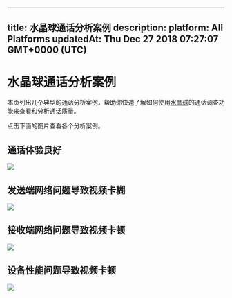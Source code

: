 
---
title: 水晶球通话分析案例
description: 
platform: All Platforms
updatedAt: Thu Dec 27 2018 07:27:07 GMT+0000 (UTC)
---
# 水晶球通话分析案例
本页列出几个典型的通话分析案例，帮助你快速了解如何使用[水晶球](../../cn/Agora%20Platform/aa_guide.md)的通话调查功能来查看和分析通话质量。

点击下面的图片查看各个分析案例。

## 通话体验良好

<div class="reveal-content">
	<div class="reveal-btn"><img src="https://web-cdn.agora.io/dashboard/tutorial/zh/tutorial/UseCase-Normal/UseCase-Normal-1.jpeg"/></div>
	<script type="text/template">
			<section>
				<img src="https://web-cdn.agora.io/dashboard/tutorial/zh/tutorial/UseCase-Normal/UseCase-Normal-1.jpeg"/>
			</section>
			<section>
				<img src="https://web-cdn.agora.io/dashboard/tutorial/zh/tutorial/UseCase-Normal/UseCase-Normal-2.jpeg"/>
			</section>
			<section>
				<img src="https://web-cdn.agora.io/dashboard/tutorial/zh/tutorial/UseCase-Normal/UseCase-Normal-3.jpeg"/>
			</section>
			<section>
				<img src="https://web-cdn.agora.io/dashboard/tutorial/zh/tutorial/UseCase-Normal/UseCase-Normal-4.jpeg"/>
			</section>
			<section>
				<img src="https://web-cdn.agora.io/dashboard/tutorial/zh/tutorial/UseCase-Normal/UseCase-Normal-5.jpeg"/>
			</section>
			<section>
				<img src="https://web-cdn.agora.io/dashboard/tutorial/zh/tutorial/UseCase-Normal/UseCase-Normal-6.jpeg"/>
			</section>
			<section>
				<img src="https://web-cdn.agora.io/dashboard/tutorial/zh/tutorial/UseCase-Normal/UseCase-Normal-7.jpeg"/>
			</section>
			<section>
				<img src="https://web-cdn.agora.io/dashboard/tutorial/zh/tutorial/UseCase-Normal/UseCase-Normal-8.jpeg"/>
			</section>
			<section>
				<img src="https://web-cdn.agora.io/dashboard/tutorial/zh/tutorial/UseCase-Normal/UseCase-Normal-9.jpeg"/>
			</section>
			<section>
				<img src="https://web-cdn.agora.io/dashboard/tutorial/zh/tutorial/UseCase-Normal/UseCase-Normal-10.jpeg"/>
			</section>
			<section>
				<img src="https://web-cdn.agora.io/dashboard/tutorial/zh/tutorial/UseCase-Normal/UseCase-Normal-11.jpeg"/>
			</section>
	</script>
</div>


## 发送端网络问题导致视频卡糊

<div class="reveal-content">
	<div class="reveal-btn"><img src="https://web-cdn.agora.io/dashboard/tutorial/zh/tutorial/UseCase-BySenderNetwork/UseCase-BySenderNetwork-1.jpeg"/></div>
	<script type="text/template">
			<section>
				<img src="https://web-cdn.agora.io/dashboard/tutorial/zh/tutorial/UseCase-BySenderNetwork/UseCase-BySenderNetwork-1.jpeg"/>
			</section>
			<section>
				<img src="https://web-cdn.agora.io/dashboard/tutorial/zh/tutorial/UseCase-BySenderNetwork/UseCase-BySenderNetwork-2.jpeg"/>
			</section>
			<section>
				<img src="https://web-cdn.agora.io/dashboard/tutorial/zh/tutorial/UseCase-BySenderNetwork/UseCase-BySenderNetwork-3.jpeg"/>
			</section>
			<section>
				<img src="https://web-cdn.agora.io/dashboard/tutorial/zh/tutorial/UseCase-BySenderNetwork/UseCase-BySenderNetwork-4.jpeg"/>
			</section>
			<section>
				<img src="https://web-cdn.agora.io/dashboard/tutorial/zh/tutorial/UseCase-BySenderNetwork/UseCase-BySenderNetwork-5.jpeg"/>
			</section>
			<section>
				<img src="https://web-cdn.agora.io/dashboard/tutorial/zh/tutorial/UseCase-BySenderNetwork/UseCase-BySenderNetwork-6.jpeg"/>
			</section>
			<section>
				<img src="https://web-cdn.agora.io/dashboard/tutorial/zh/tutorial/UseCase-BySenderNetwork/UseCase-BySenderNetwork-7.jpeg"/>
			</section>
			<section>
				<img src="https://web-cdn.agora.io/dashboard/tutorial/zh/tutorial/UseCase-BySenderNetwork/UseCase-BySenderNetwork-8.jpeg"/>
			</section>
			<section>
				<img src="https://web-cdn.agora.io/dashboard/tutorial/zh/tutorial/UseCase-BySenderNetwork/UseCase-BySenderNetwork-9.jpeg"/>
			</section>
			<section>
				<img src="https://web-cdn.agora.io/dashboard/tutorial/zh/tutorial/UseCase-BySenderNetwork/UseCase-BySenderNetwork-10.jpeg"/>
			</section>
			<section>
				<img src="https://web-cdn.agora.io/dashboard/tutorial/zh/tutorial/UseCase-BySenderNetwork/UseCase-BySenderNetwork-11.jpeg"/>
			</section>
			<section>
				<img src="https://web-cdn.agora.io/dashboard/tutorial/zh/tutorial/UseCase-BySenderNetwork/UseCase-BySenderNetwork-12.jpeg"/>
			</section>
			<section>
				<img src="https://web-cdn.agora.io/dashboard/tutorial/zh/tutorial/UseCase-BySenderNetwork/UseCase-BySenderNetwork-13.jpeg"/>
			</section>
			<section>
				<img src="https://web-cdn.agora.io/dashboard/tutorial/zh/tutorial/UseCase-BySenderNetwork/UseCase-BySenderNetwork-14.jpeg"/>
			</section>
			<section>
				<img src="https://web-cdn.agora.io/dashboard/tutorial/zh/tutorial/UseCase-BySenderNetwork/UseCase-BySenderNetwork-15.jpeg"/>
			</section>
			<section>
				<img src="https://web-cdn.agora.io/dashboard/tutorial/zh/tutorial/UseCase-BySenderNetwork/UseCase-BySenderNetwork-16.jpeg"/>
			</section>
	</script>
</div>


## 接收端网络问题导致视频卡顿

<div class="reveal-content">
	<div class="reveal-btn"><img src="https://web-cdn.agora.io/dashboard/tutorial/zh/tutorial/UseCase-ByReceiverNetwork/UseCase-ByReceiverNetwork-1.jpeg"/></div>
	<script type="text/template">
			<section>
				<img src="https://web-cdn.agora.io/dashboard/tutorial/zh/tutorial/UseCase-ByReceiverNetwork/UseCase-ByReceiverNetwork-1.jpeg"/>
			</section>
			<section>
				<img src="https://web-cdn.agora.io/dashboard/tutorial/zh/tutorial/UseCase-ByReceiverNetwork/UseCase-ByReceiverNetwork-2.jpeg"/>
			</section>
			<section>
				<img src="https://web-cdn.agora.io/dashboard/tutorial/zh/tutorial/UseCase-ByReceiverNetwork/UseCase-ByReceiverNetwork-3.jpeg"/>
			</section>
			<section>
				<img src="https://web-cdn.agora.io/dashboard/tutorial/zh/tutorial/UseCase-ByReceiverNetwork/UseCase-ByReceiverNetwork-4.jpeg"/>
			</section>
			<section>
				<img src="https://web-cdn.agora.io/dashboard/tutorial/zh/tutorial/UseCase-ByReceiverNetwork/UseCase-ByReceiverNetwork-5.jpeg"/>
			</section>
			<section>
				<img src="https://web-cdn.agora.io/dashboard/tutorial/zh/tutorial/UseCase-ByReceiverNetwork/UseCase-ByReceiverNetwork-6.jpeg"/>
			</section>
			<section>
				<img src="https://web-cdn.agora.io/dashboard/tutorial/zh/tutorial/UseCase-ByReceiverNetwork/UseCase-ByReceiverNetwork-7.jpeg"/>
			</section>
			<section>
				<img src="https://web-cdn.agora.io/dashboard/tutorial/zh/tutorial/UseCase-ByReceiverNetwork/UseCase-ByReceiverNetwork-8.jpeg"/>
			</section>
			<section>
				<img src="https://web-cdn.agora.io/dashboard/tutorial/zh/tutorial/UseCase-ByReceiverNetwork/UseCase-ByReceiverNetwork-9.jpeg"/>
			</section>
			<section>
				<img src="https://web-cdn.agora.io/dashboard/tutorial/zh/tutorial/UseCase-ByReceiverNetwork/UseCase-ByReceiverNetwork-10.jpeg"/>
			</section>
			<section>
				<img src="https://web-cdn.agora.io/dashboard/tutorial/zh/tutorial/UseCase-ByReceiverNetwork/UseCase-ByReceiverNetwork-11.jpeg"/>
			</section>
			<section>
				<img src="https://web-cdn.agora.io/dashboard/tutorial/zh/tutorial/UseCase-ByReceiverNetwork/UseCase-ByReceiverNetwork-12.jpeg"/>
			</section>
			<section>
				<img src="https://web-cdn.agora.io/dashboard/tutorial/zh/tutorial/UseCase-ByReceiverNetwork/UseCase-ByReceiverNetwork-13.jpeg"/>
			</section>
			<section>
				<img src="https://web-cdn.agora.io/dashboard/tutorial/zh/tutorial/UseCase-ByReceiverNetwork/UseCase-ByReceiverNetwork-14.jpeg"/>
			</section>
			<section>
				<img src="https://web-cdn.agora.io/dashboard/tutorial/zh/tutorial/UseCase-ByReceiverNetwork/UseCase-ByReceiverNetwork-15.jpeg"/>
			</section>
			<section>
				<img src="https://web-cdn.agora.io/dashboard/tutorial/zh/tutorial/UseCase-ByReceiverNetwork/UseCase-ByReceiverNetwork-16.jpeg"/>
			</section>
	</script>
</div>

## 设备性能问题导致视频卡顿

<div class="reveal-content">
	<div class="reveal-btn"><img src="https://web-cdn.agora.io/dashboard/tutorial/zh/tutorial/UseCase-ByDevice/UseCase-ByDevice-1.jpeg"/></div>
	<script type="text/template">
			<section>
				<img src="https://web-cdn.agora.io/dashboard/tutorial/zh/tutorial/UseCase-ByDevice/UseCase-ByDevice-1.jpeg"/>
			</section>
			<section>
				<img src="https://web-cdn.agora.io/dashboard/tutorial/zh/tutorial/UseCase-ByDevice/UseCase-ByDevice-2.jpeg"/>
			</section>
			<section>
				<img src="https://web-cdn.agora.io/dashboard/tutorial/zh/tutorial/UseCase-ByDevice/UseCase-ByDevice-3.jpeg"/>
			</section>
			<section>
				<img src="https://web-cdn.agora.io/dashboard/tutorial/zh/tutorial/UseCase-ByDevice/UseCase-ByDevice-4.jpeg"/>
			</section>
			<section>
				<img src="https://web-cdn.agora.io/dashboard/tutorial/zh/tutorial/UseCase-ByDevice/UseCase-ByDevice-5.jpeg"/>
			</section>
			<section>
				<img src="https://web-cdn.agora.io/dashboard/tutorial/zh/tutorial/UseCase-ByDevice/UseCase-ByDevice-6.jpeg"/>
			</section>
			<section>
				<img src="https://web-cdn.agora.io/dashboard/tutorial/zh/tutorial/UseCase-ByDevice/UseCase-ByDevice-7.jpeg"/>
			</section>
			<section>
				<img src="https://web-cdn.agora.io/dashboard/tutorial/zh/tutorial/UseCase-ByDevice/UseCase-ByDevice-8.jpeg"/>
			</section>
			<section>
				<img src="https://web-cdn.agora.io/dashboard/tutorial/zh/tutorial/UseCase-ByDevice/UseCase-ByDevice-9.jpeg"/>
			</section>
			<section>
				<img src="https://web-cdn.agora.io/dashboard/tutorial/zh/tutorial/UseCase-ByDevice/UseCase-ByDevice-10.jpeg"/>
			</section>
			<section>
				<img src="https://web-cdn.agora.io/dashboard/tutorial/zh/tutorial/UseCase-ByDevice/UseCase-ByDevice-11.jpeg"/>
			</section>
			<section>
				<img src="https://web-cdn.agora.io/dashboard/tutorial/zh/tutorial/UseCase-ByDevice/UseCase-ByDevice-12.jpeg"/>
			</section>
			<section>
				<img src="https://web-cdn.agora.io/dashboard/tutorial/zh/tutorial/UseCase-ByDevice/UseCase-ByDevice-13.jpeg"/>
			</section>
	</script>
</div>
